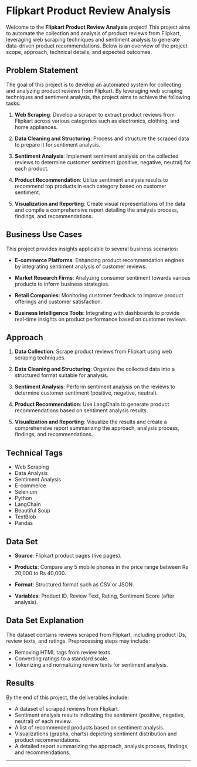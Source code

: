 
# Flipkart Product Review Analysis

Welcome to the **Flipkart Product Review Analysis** project! This project aims to automate the collection and analysis of product reviews from Flipkart, leveraging web scraping techniques and sentiment analysis to generate data-driven product recommendations. Below is an overview of the project scope, approach, technical details, and expected outcomes.

## Problem Statement

The goal of this project is to develop an automated system for collecting and analyzing product reviews from Flipkart. By leveraging web scraping techniques and sentiment analysis, the project aims to achieve the following tasks:

1. **Web Scraping**: Develop a scraper to extract product reviews from Flipkart across various categories such as electronics, clothing, and home appliances.
  
2. **Data Cleaning and Structuring**: Process and structure the scraped data to prepare it for sentiment analysis.

3. **Sentiment Analysis**: Implement sentiment analysis on the collected reviews to determine customer sentiment (positive, negative, neutral) for each product.

4. **Product Recommendation**: Utilize sentiment analysis results to recommend top products in each category based on customer sentiment.

5. **Visualization and Reporting**: Create visual representations of the data and compile a comprehensive report detailing the analysis process, findings, and recommendations.

## Business Use Cases

This project provides insights applicable to several business scenarios:

- **E-commerce Platforms**: Enhancing product recommendation engines by integrating sentiment analysis of customer reviews.
  
- **Market Research Firms**: Analyzing consumer sentiment towards various products to inform business strategies.
  
- **Retail Companies**: Monitoring customer feedback to improve product offerings and customer satisfaction.
  
- **Business Intelligence Tools**: Integrating with dashboards to provide real-time insights on product performance based on customer reviews.

## Approach

1. **Data Collection**: Scrape product reviews from Flipkart using web scraping techniques.
  
2. **Data Cleaning and Structuring**: Organize the collected data into a structured format suitable for analysis.
  
3. **Sentiment Analysis**: Perform sentiment analysis on the reviews to determine customer sentiment (positive, negative, neutral).
  
4. **Product Recommendation**: Use LangChain to generate product recommendations based on sentiment analysis results.
  
5. **Visualization and Reporting**: Visualize the results and create a comprehensive report summarizing the approach, analysis process, findings, and recommendations.

## Technical Tags

- Web Scraping
- Data Analysis
- Sentiment Analysis
- E-commerce
- Selenium
- Python
- LangChain
- Beautiful Soup
- TextBlob
- Pandas

## Data Set

- **Source**: Flipkart product pages (live pages).
  
- **Products**: Compare any 5 mobile phones in the price range between Rs 20,000 to Rs 40,000.
  
- **Format**: Structured format such as CSV or JSON.
  
- **Variables**: Product ID, Review Text, Rating, Sentiment Score (after analysis).

## Data Set Explanation

The dataset contains reviews scraped from Flipkart, including product IDs, review texts, and ratings. Preprocessing steps may include:

- Removing HTML tags from review texts.
- Converting ratings to a standard scale.
- Tokenizing and normalizing review texts for sentiment analysis.

## Results

By the end of this project, the deliverables include:

- A dataset of scraped reviews from Flipkart.
- Sentiment analysis results indicating the sentiment (positive, negative, neutral) of each review.
- A list of recommended products based on sentiment analysis.
- Visualizations (graphs, charts) depicting sentiment distribution and product recommendations.
- A detailed report summarizing the approach, analysis process, findings, and recommendations.

---


